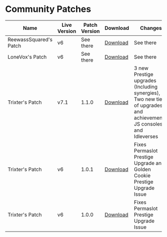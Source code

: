 # Community Patches

Name | Live Version | Patch Version | Download | Changes
------------- | ------------- | ------------- | ------------- | ------------- 
ReewassSquared's Patch | v6 | See there | [Download](https://github.com/ReewassSquared/Cookie-Clicker-Mobile-Patch/releases) | See there
LoneVox's Patch | v6 | See there | [Download](https://github.com/lonevox/Cookie-Clicker-Mobile-Patch/releases) | See there
Trixter's Patch | v7.1 | 1.1.0 | [Download](https://discord.com/channels/412363381891137536/581236824349868042/944668280919060530) | 3 new Prestige upgrades (Including synergies), Two new tiers of upgrades and achievements, JS consoles and Idleverses
Trixter's Patch | v6 | 1.0.1 | [Download](https://discordapp.com/channels/412363381891137536/581236824349868042/660903673299337216) | Fixes Permaslot Prestige Upgrade and Golden Cookie Prestige Upgrade Issue
Trixter's Patch | v6 | 1.0.0 | [Download](https://discordapp.com/channels/412363381891137536/581236824349868042/655860873214165039) | Fixes Permaslot Prestige Upgrade Issue
